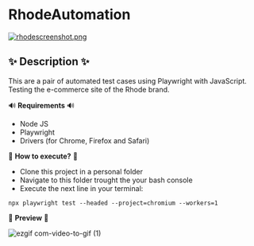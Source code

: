 # RhodeAutomation

[![rhodescreenshot.png](https://i.postimg.cc/KYVBzwjx/rhodescreenshot.png)](https://postimg.cc/TyVpNkn4)

## ✨ Description ✨ ##
This are a pair of automated test cases using Playwright with JavaScript. 
Testing the e-commerce site of the Rhode brand.

 🔊 **Requirements** 🔊
- Node JS
- Playwright
- Drivers (for Chrome, Firefox and Safari)

 💭 **How to execute?** 💭 
- Clone this project in a personal folder
- Navigate to this folder trought the your bash console
- Execute the next line in your terminal: 
```console
npx playwright test --headed --project=chromium --workers=1
```
 💫 **Preview** 👀

![ezgif com-video-to-gif (1)](https://github.com/bianpiovano/RhodeAutomation/assets/85644669/fa65aa11-26f3-47f9-a547-f8888b37a3ff)



